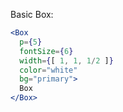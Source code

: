 Basic Box:

```jsx
<Box
  p={5}
  fontSize={6}
  width={[ 1, 1, 1/2 ]}
  color="white"
  bg="primary">
  Box
</Box>
```
